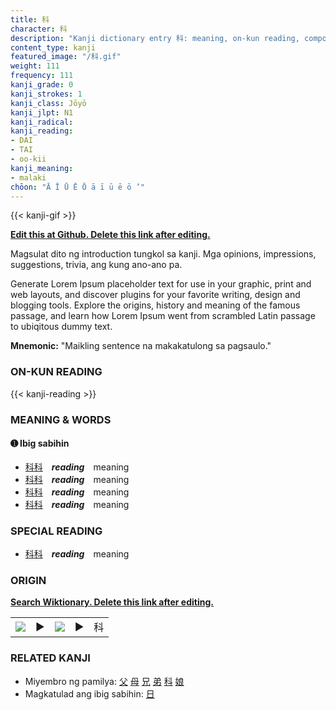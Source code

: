 ```yaml
---
title: 科
character: 科
description: "Kanji dictionary entry 科: meaning, on-kun reading, compounds, origin, related kanji"
content_type: kanji
featured_image: "/科.gif"
weight: 111
frequency: 111
kanji_grade: 0
kanji_strokes: 1
kanji_class: Jōyō
kanji_jlpt: N1
kanji_radical: 
kanji_reading: 
- DAI
- TAI
- oo-kii
kanji_meaning:
- malaki
chōon: "Ā Ī Ū Ē Ō ā ī ū ē ō ’"
---
```

[//]: # (Don't edit the line below. Kanji animated GIF code is automatically generated.)
{{< kanji-gif >}}

[//]: # (Edit below this line.)

**[Edit this at Github. Delete this link after editing.](https://github.com/tim0g/tim/tree/main/content/kanji/科/index.md)**

Magsulat dito ng introduction tungkol sa kanji. Mga opinions, impressions, suggestions, trivia, ang kung ano-ano pa.

Generate Lorem Ipsum placeholder text for use in your graphic, print and web layouts, and discover plugins for your favorite writing, design and blogging tools. Explore the origins, history and meaning of the famous passage, and learn how Lorem Ipsum went from scrambled Latin passage to ubiqitous dummy text.
 
**Mnemonic:** "Maikling sentence na makakatulong sa pagsaulo."

### ON-KUN READING

[//]: # (Don't edit the line below. ON-KUN READING code is automatically generated.)
{{< kanji-reading >}}

### MEANING & WORDS

#### ➊ **Ibig sabihin**
  - [科](../科)[科](../科)　***reading***　meaning
  - [科](../科)[科](../科)　***reading***　meaning
  - [科](../科)[科](../科)　***reading***　meaning
  - [科](../科)[科](../科)　***reading***　meaning

### SPECIAL READING
  - [科](../科)[科](../科)　***reading***　meaning

### ORIGIN

**[Search Wiktionary. Delete this link after editing.](https://wiktionary.org/wiki/科)**
<table class="kanji-table"><tr><td>
<img src="60px-科-bronze.svg.png">
</td><td>▶</td><td>
<img src="60px-科-oracle.svg.png">
</td><td>▶</td>
<td class="kanji-origin">科</td>
</tr></table>

### RELATED KANJI
- Miyembro ng pamilya: [父](../父) [母](../母) [兄](../兄) [弟](../弟) [科](../科) [娘](../娘)
- Magkatulad ang ibig sabihin: [日](../日)

